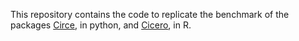This repository contains the code to replicate the benchmark of the packages [Circe](https://github.com/cantinilab/Circe), in python, and [Cicero](https://github.com/cole-trapnell-lab/cicero-release), in R.
